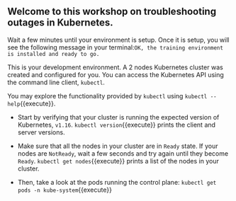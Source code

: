 ## Welcome to this workshop on troubleshooting outages in Kubernetes.

Wait a few minutes until your environment is setup. Once it is setup, you will see the following message in your terminal:`OK, the training environment is installed and ready to go.`

This is your development environment. A 2 nodes Kubernetes cluster was created and configured for you. You can access the Kubernetes API using the command line client, `kubectl`. 

You may explore the functionality provided by `kubectl` using `kubectl --help`{{execute}}.

* Start by verifying that your cluster is running the expected version of Kubernetes, `v1.16`. `kubectl version`{{execute}} prints the client and server versions.

* Make sure that all the nodes in your cluster are in `Ready` state. If your nodes are `NotReady`, wait a few seconds and try again until they become `Ready`. `kubectl get nodes`{{execute}} prints a list of the nodes in your cluster.

* Then, take a look at the pods running the control plane:
`kubectl get pods -n kube-system`{{execute}}